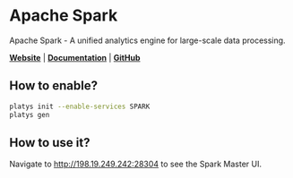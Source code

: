 # Apache Spark

Apache Spark - A unified analytics engine for large-scale data processing.

**[Website](http://https://spark.apache.org/)** | **[Documentation](https://spark.apache.org/docs/latest/)** | **[GitHub](https://github.com/apache/spark)**

## How to enable?

```bash
platys init --enable-services SPARK
platys gen
```

## How to use it?

Navigate to <http://198.19.249.242:28304> to see the Spark Master UI.